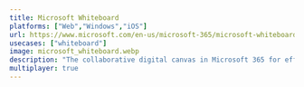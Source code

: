 ```yaml
---
title: Microsoft Whiteboard
platforms: ["Web","Windows","iOS"]
url: https://www.microsoft.com/en-us/microsoft-365/microsoft-whiteboard/digital-whiteboard-app
usecases: ["whiteboard"]
image: microsoft_whiteboard.webp
description: "The collaborative digital canvas in Microsoft 365 for effective meetings and engaging learning."
multiplayer: true
---
```

